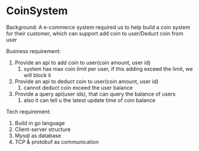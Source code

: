 # CoinSystem

Background: 
A e-commerce system required us to help build a coin system for their customer, which can support add coin to user/Deduct coin from user

Business requirement: 
1. Provide an api to add coin to user(coin amount, user id)
    1. system has max coin limit per user, if this adding exceed the limit, we will block it
2. Provide an api to deduct coin to user(coin amount, user id)
    1. cannot deduct coin exceed the user balance
3. Provide a query api(user ids), that can query the balance of users 
    1. also it can tell u the latest update time of coin balance

Tech requirement: 
1. Build in go language 
2. Client-server structure 
3. Mysql as database 
4. TCP & protobuf as communication 